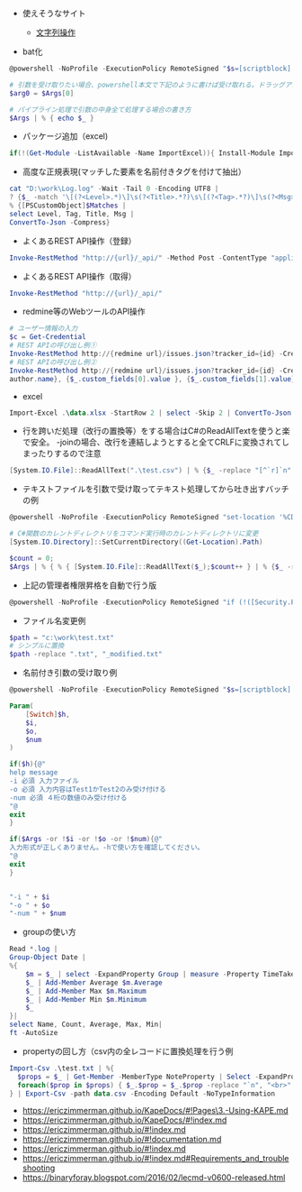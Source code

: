 
* 使えそうなサイト
  * [文字列操作](https://docs.microsoft.com/ja-jp/powershell/scripting/learn/deep-dives/everything-about-string-substitutions?view=powershell-7.1)


* bat化
```powershell
@powershell -NoProfile -ExecutionPolicy RemoteSigned "$s=[scriptblock]::create((gc \"%~f0\"|?{$_.readcount -gt1})-join\"`n\");&$s" %*&goto:eof 

# 引数を受け取りたい場合、powershell本文で下記のように書けば受け取れる。ドラッグアンドドロップされたファイル名もちゃんと格納される
$arg0 = $Args[0]

# パイプライン処理で引数の中身全て処理する場合の書き方
$Args | % { echo $_ }

```

* パッケージ追加（excel)
```powershell
if(!(Get-Module -ListAvailable -Name ImportExcel)){ Install-Module ImportExcel -Scope CurrentUser -Force }
```

* 高度な正規表現(マッチした要素を名前付きタグを付けて抽出）
```powershell
cat "D:\work\Log.log" -Wait -Tail 0 -Encoding UTF8 |
? {$_ -match '\[(?<Level>.*)\]\s(?<Title>.*?)\s\[(?<Tag>.*?)\]\s(?<Msg>.*)'} |
% {[PSCustomObject]$Matches | 
select Level, Tag, Title, Msg | 
ConvertTo-Json -Compress}
```

* よくあるREST API操作（登録）
```powershell
Invoke-RestMethod "http://{url}/_api/" -Method Post -ContentType "application/json; charset=utf-8" -Body '{"name":"test","num":1}'
```

* よくあるREST API操作（取得）
```powershell
Invoke-RestMethod "http://{url}/_api/"
```

* redmine等のWebツールのAPI操作
```powershell
# ユーザー情報の入力
$c = Get-Credential
# REST APIの呼び出し例①
Invoke-RestMethod http://{redmine url}/issues.json?tracker_id={id} -Credential $c
# REST APIの呼び出し例②
Invoke-RestMethod http://{redmine url}/issues.json?tracker_id={id} -Credential $c | % issues | select {$_.
author.name}, {$_.custom_fields[0].value }, {$_.custom_fields[1].value}, description | Format-Table
```

* excel
```powershell
Import-Excel .\data.xlsx -StartRow 2 | select -Skip 2 | ConvertTo-Json
```

* 行を跨いだ処理（改行の置換等）をする場合はC#のReadAllTextを使うと楽で安全。 -joinの場合、改行を連結しようとすると全てCRLFに変換されてしまったりするので注意
```powershell
[System.IO.File]::ReadAllText(".\test.csv") | % {$_ -replace "[^`r]`n", "<br>"}
```
* テキストファイルを引数で受け取ってテキスト処理してから吐き出すバッチの例
```powershell
@powershell -NoProfile -ExecutionPolicy RemoteSigned "set-location '%CD%';$s=[scriptblock]::create((gc \"%~f0\"|?{$_.readcount -gt1})-join\"`n\");&$s" %*&goto:eof 

# C#関数のカレントディレクトリをコマンド実行時のカレントディレクトリに変更
[System.IO.Directory]::SetCurrentDirectory((Get-Location).Path)

$count = 0;
$Args | % { % { [System.IO.File]::ReadAllText($_);$count++ } | % {$_ -replace "[^`r]`n", "<br>"} > ("test{0}.csv" -f $count) }
```

* 上記の管理者権限昇格を自動で行う版
```powershell
@powershell -NoProfile -ExecutionPolicy RemoteSigned "if (!([Security.Principal.WindowsPrincipal][Security.Principal.WindowsIdentity]::GetCurrent()).IsInRole([Security.Principal.WindowsBuiltInRole]::Administrator)){Start-Process powershell -ArgumentList \"cd %CD%;%~f0\" -Verb RunAs -WindowStyle Hidden -Wait}else{set-location '%CD%';$s=[scriptblock]::create((gc \"%~f0\"|?{$_.readcount -gt1})-join\"`n\");&$s}" %*&goto:eof 
```

* ファイル名変更例
```powershell
$path = "c:\work\test.txt"
# シンプルに置換
$path -replace ".txt", "_modified.txt"
```

* 名前付き引数の受け取り例
```powershell
@powershell -NoProfile -ExecutionPolicy RemoteSigned "$s=[scriptblock]::create((gc \"%~f0\"|?{$_.readcount -gt1})-join\"`n\");&$s" %*&goto:eof 

Param(
	[Switch]$h,
	$i,
	$o, 
	$num
)

if($h){@"
help message
-i 必須 入力ファイル
-o 必須 入力内容はTest1かTest2のみ受け付ける
-num 必須 ４桁の数値のみ受け付ける
"@
exit
}

if($Args -or !$i -or !$o -or !$num){@"
入力形式が正しくありません。-hで使い方を確認してください。
"@
exit
}


"-i " + $i
"-o " + $o
"-num " + $num
```
* groupの使い方
```powershell
Read *.log |
Group-Object Date |
%{
    $m = $_ | select -ExpandProperty Group | measure -Property TimeTaken -Average -Maximum -Minimum
    $_ | Add-Member Average $m.Average
    $_ | Add-Member Max $m.Maximum
    $_ | Add-Member Min $m.Minimum
    $_
}|
select Name, Count, Average, Max, Min|
ft -AutoSize
```

* propertyの回し方（csv内の全レコードに置換処理を行う例
```powershell
Import-Csv .\test.txt | %{
  $props = $_ | Get-Member -MemberType NoteProperty | Select -ExpandProperty Name
  foreach($prop in $props) { $_.$prop = $_.$prop -replace "`n", "<br>" } $_
} | Export-Csv -path data.csv -Encoding Default -NoTypeInformation
```


* https://ericzimmerman.github.io/KapeDocs/#!Pages\3.-Using-KAPE.md
* https://ericzimmerman.github.io/KapeDocs/#!index.md
* https://ericzimmerman.github.io/#!index.md
* https://ericzimmerman.github.io/#!documentation.md
* https://ericzimmerman.github.io/#!index.md
* https://ericzimmerman.github.io/#!index.md#Requirements_and_troubleshooting
* https://binaryforay.blogspot.com/2016/02/lecmd-v0600-released.html


